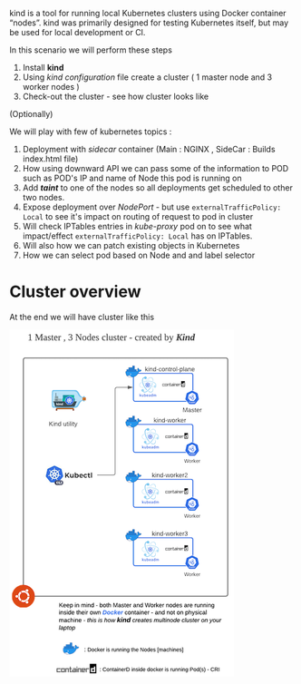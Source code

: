 kind is a tool for running local Kubernetes clusters using Docker container “nodes”.
kind was primarily designed for testing Kubernetes itself, but may be used for local development or CI.

In this scenario we will perform these steps 

1. Install **kind**
2. Using *kind configuration* file create a cluster ( 1 master node and 3
   worker nodes )
3. Check-out the cluster - see how cluster looks like 

(Optionally) 

We will play with few of kubernetes topics :

1. Deployment with *sidecar* container (Main : NGINX , SideCar : Builds
   index.html file)
1. How using downward API we can pass some of the information to POD such as POD's IP 
   and name of Node this pod is running on     
2. Add ***taint*** to one of the nodes so all deployments get scheduled to
   other two nodes.
1. Expose deployment over *NodePort* - but use `externalTrafficPolicy:
  Local` to see it's impact on routing of request to pod in cluster
1. Will check IPTables entries in *kube-proxy* pod on to see what
  impact/effect `externalTrafficPolicy: Local` has on IPTables.
1. Will also how we can patch existing objects in Kubernetes
1. How we can select pod based on Node and and label selector 


# Cluster overview

At the end we will have cluster like this 

![ETCD Leader](./assets/KIND-1-small.png)
